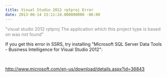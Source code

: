 ```yaml
---
title: Visual Studio 2012 rptproj Error
date: 2013-06-14 15:11:24.000000000 -06:00
---
```

<span style="color: #888888;">"visual studio 2012 rptproj The application which this project type is based on was not found"</span>

If you get this error in SSRS, try installing "Microsoft SQL Server Data Tools - Business Intelligence for Visual Studio 2012":

&nbsp;

<a href="http://www.microsoft.com/en-us/download/details.aspx?id=36843">http://www.microsoft.com/en-us/download/details.aspx?id=36843</a>
